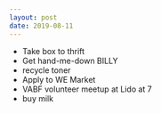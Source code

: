 ```yaml
---
layout: post
date: 2019-08-11
---
```


- Take box to thrift
- Get hand-me-down BILLY
- recycle toner
- Apply to WE Market
- VABF volunteer meetup at Lido at 7
- buy milk
